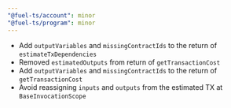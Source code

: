 ```yaml
---
"@fuel-ts/account": minor
"@fuel-ts/program": minor
---
```


- Add `outputVariables` and `missingContractIds` to the return of `estimateTxDependencies`
- Removed `estimatedOutputs` from return of `getTransactionCost`
- Add `outputVariables` and `missingContractIds` to the return of `getTransactionCost`
- Avoid reassigning `inputs` and `outputs` from the estimated TX at `BaseInvocationScope`
